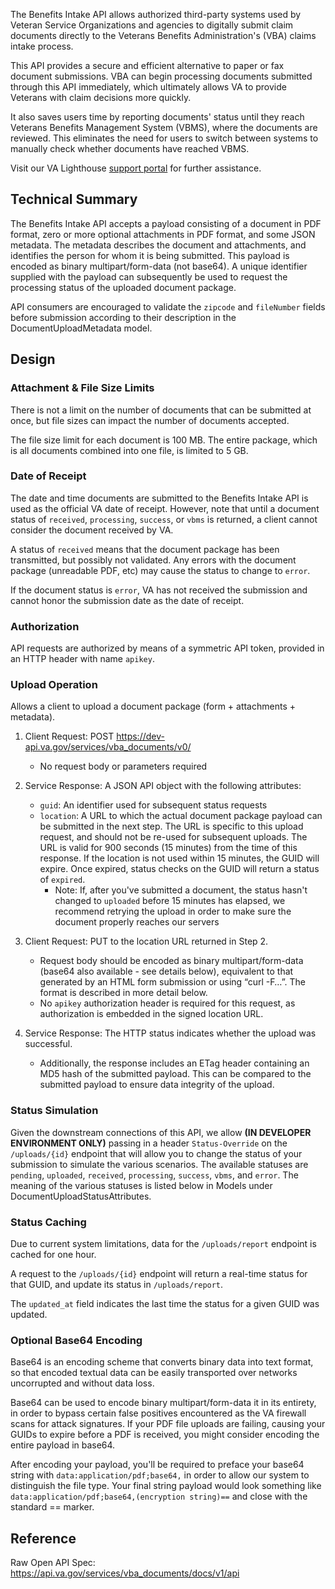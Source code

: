 The Benefits Intake API allows authorized third-party systems used by Veteran Service Organizations and agencies to digitally submit claim documents directly to the Veterans Benefits Administration's (VBA) claims intake process.

This API provides a secure and efficient alternative to paper or fax document submissions. VBA can begin processing documents submitted through this API immediately, which ultimately allows VA to provide Veterans with claim decisions more quickly.

It also saves users time by reporting documents' status until they reach Veterans Benefits Management System (VBMS), where the documents are reviewed. This eliminates the need for users to switch between systems to manually check whether documents have reached VBMS.

Visit our VA Lighthouse [support portal](https://developer.va.gov/support) for further assistance.

## Technical Summary
The Benefits Intake API accepts a payload consisting of a document in PDF format, zero or more optional attachments in PDF format, and some JSON metadata. The metadata describes the document and attachments, and identifies the person for whom it is being submitted. This payload is encoded as binary multipart/form-data (not base64). A unique identifier supplied with the payload can subsequently be used to request the processing status of the uploaded document package.

API consumers are encouraged to validate the `zipcode` and `fileNumber` fields before submission according to their description in the DocumentUploadMetadata model.


## Design
### Attachment & File Size Limits
There is not a limit on the number of documents that can be submitted at once, but file sizes can impact the number of documents accepted.

The file size limit for each document is 100 MB. The entire package, which is all documents combined into one file, is limited to 5 GB.

### Date of Receipt
The date and time documents are submitted to the Benefits Intake API is used as the official VA date of receipt. However, note that until a document status of `received`, `processing`, `success`, or `vbms` is returned, a client cannot consider the document received by VA.

A status of `received` means that the document package has been transmitted, but possibly not validated. Any errors with the document package (unreadable PDF, etc) may cause the status to change to `error`.

If the document status is `error`, VA has not received the submission and cannot honor the submission date as the date of receipt.

### Authorization
API requests are authorized by means of a symmetric API token, provided in an HTTP header with name `apikey`.

### Upload Operation
Allows a client to upload a document package (form + attachments + metadata).

1. Client Request: POST https://dev-api.va.gov/services/vba_documents/v0/
    * No request body or parameters required

2. Service Response: A JSON API object with the following attributes:
    * `guid`: An identifier used for subsequent status requests
    * `location`: A URL to which the actual document package payload can be submitted in the next step. The URL is specific to this upload request, and should not be re-used for subsequent uploads. The URL is valid for 900 seconds (15 minutes) from the time of this response. If the location is not used within 15 minutes, the GUID will expire. Once expired, status checks on the GUID will return a status of `expired`.
        * Note: If, after you've submitted a document, the status hasn't changed to `uploaded` before 15 minutes has elapsed, we recommend retrying the upload in order to make sure the document properly reaches our servers 

 3. Client Request: PUT to the location URL returned in Step 2.
    * Request body should be encoded as binary multipart/form-data (base64 also available - see details below), equivalent to that generated by an HTML form submission or using “curl -F…”. The format is described in more detail below.
    * No `apikey` authorization header is required for this request, as authorization is embedded in the signed location URL.

4. Service Response: The HTTP status indicates whether the upload was successful.
    * Additionally, the response includes an ETag header containing an MD5 hash of the submitted payload. This can be compared to the submitted payload to ensure data integrity of the upload.

### Status Simulation
Given the downstream connections of this API, we allow **(IN DEVELOPER ENVIRONMENT ONLY)** passing in a header `Status-Override` on the `/uploads/{id}` endpoint that will allow you to change the status of your submission to simulate the various scenarios. The available statuses are `pending`, `uploaded`, `received`, `processing`, `success`, `vbms`, and `error`. The meaning of the various statuses is listed below in Models under DocumentUploadStatusAttributes.

### Status Caching
Due to current system limitations, data for the `/uploads/report` endpoint is cached for one hour.

A request to the `/uploads/{id}` endpoint will return a real-time status for that GUID, and update its status in `/uploads/report`.

The `updated_at` field indicates the last time the status for a given GUID was updated.

### Optional Base64 Encoding

Base64 is an encoding scheme that converts binary data into text format, so that encoded textual data can be easily transported over networks uncorrupted and without data loss. 

Base64 can be used to encode binary multipart/form-data it in its entirety, in order to bypass certain false positives encountered as the VA firewall scans for attack signatures. If your PDF file uploads are failing, causing your GUIDs to expire before a PDF is received, you might consider encoding the entire payload in base64.

After encoding your payload, you'll be required to preface your base64 string with `data:application/pdf;base64,` in order to allow our system to distinguish the file type. Your final string payload would look something like `data:application/pdf;base64,(encryption string)==` and close with the standard == marker.

## Reference
Raw Open API Spec: https://api.va.gov/services/vba_documents/docs/v1/api
